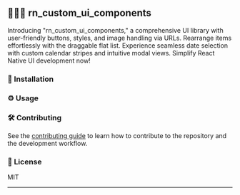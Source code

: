 ## 🧘🏼‍♂️ rn_custom_ui_components

Introducing "rn_custom_ui_components," a comprehensive UI library with user-friendly buttons, styles, and image handling via URLs. Rearrange items effortlessly with the draggable flat list. Experience seamless date selection with custom calendar stripes and intuitive modal views. Simplify React Native UI development now!

### 🚀 Installation

### ⚙️ Usage


### 🛠 Contributing

See the [contributing guide](CONTRIBUTING.md) to learn how to contribute to the repository and the development workflow.

### 📜 License

MIT

---

